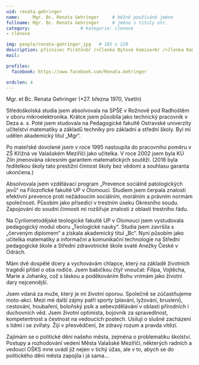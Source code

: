 ```yaml
---
uid: renata.gehringer
name:     Mgr. Bc. Renata Gehringer  	# běžně používáné jméno
fullname: Mgr. Bc. Renata Gehringer 	# jméno s tituly etc.
category:                   # kategorie: clenove
- clenové

img: people/renata-gehringer.jpg   # 165 x 220
description: příznivec Pirátů<br />členka Bytové komise<br />členka Komise pro školství<br />členka Místní komise 3 Štěpánov # kratký popis, max 160 znaků
mail:

profiles:
  facebook: https://www.facebook.com/Renata.Gehringer

ordclen: 4
---
```


Mgr. et Bc. Renata Gehringer (*27. března 1970, Vsetín)

Středoškolská studia jsem absolvovala na SPŠE v Rožnově pod Radhoštěm v oboru mikroelektronika. Krátce jsem působila jako technický pracovník v Deza a. s. Poté jsem studovala na Pedagogické fakultě Ostravské univerzity učitelství matematiky a základů techniky pro základní a střední školy. Byl mi udělen akademický titul „Mgr“.

Po mateřské dovolené jsem v roce 1995 nastoupila do pracovního poměru v ZŠ Křižná ve Valašském Meziříčí jako učitelka. V roce 2002 jsem byla KÚ Zlín jmenována okresním garantem matematických soutěží. (2016 byla ředitelkou školy tato prestižní činnost školy bez vědomí a souhlasu garanta ukončena.)

Absolvovala jsem vzdělávací program „Prevence sociálně patologických jevů“ na Filozofické fakultě UP v Olomouci. Studiem jsem čerpala znalosti efektivní prevence proti nežádoucím sociálním, morálním a právním normám společnosti. Působím jako přísedící v trestním úseku Okresního soudu. Zapojování do soudní činnosti mi rozšiřuje znalosti z oblasti trestního řádu.

Na Cyrilometodějské teologické fakultě UP v Olomouci jsem vystudovala pedagogický modul oboru „Teologické nauky“. Studia jsem završila s „červeným diplomem“ a získala akademický titul „Bc“. Nyní působím jako učitelka matematiky a informační a komunikační technologie na Střední pedagogické škole a Střední zdravotnické škole svaté Anežky České v Odrách.

Mám dvě dospělé dcery a vychovávám chlapce, který na základě životních tragédií přišel o oba rodiče. Jsem babičkou čtyř vnoučat: Filipa, Vojtěcha, Marie a Johanky, což s láskou a poděkováním Bohu vnímám jako životní dary nejcennější.

Jsem vdaná za muže, který je mi životní oporou. Společně se zúčastňujeme moto-akcí. Mezi mé další zájmy patří sporty (plavání, lyžování, bruslení), cestování, houbaření, boloňský psík a sebevzdělávání v oblasti přírodních i duchovních věd. Jsem životní optimista, bojovník za spravedlnost, kompetentnost a čestnost na vedoucích postech. Usiluji o slušné zacházení s lidmi i se zvířaty. Žiji v přesvědčení, že zdravý rozum a pravda vítězí.

Zajímám se o politické dění našeho města, zejména o problematiku školství. Postupy a rozhodování vedení Města Valašské Meziříčí, některých radních a vedoucí OŠKS mne uvádí již nejen v tichý úžas, ale v to, abych se do politického dění města zapojila i já sama…

